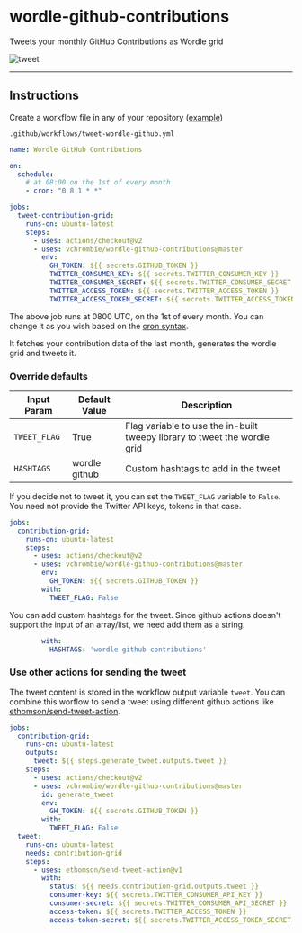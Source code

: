 # wordle-github-contributions

Tweets your monthly GitHub Contributions as Wordle grid

![tweet](https://user-images.githubusercontent.com/25265451/153467247-3e996b0b-29bf-44db-8a6e-e8f26ad6959f.png)

---

## Instructions

Create a workflow file in any of your repository ([example](https://github.com/vchrombie/vchrombie/blob/master/.github/workflows/wordle-github.yml))

`.github/workflows/tweet-wordle-github.yml`
```yml
name: Wordle GitHub Contributions

on:
  schedule:
    # at 08:00 on the 1st of every month
    - cron: "0 8 1 * *"

jobs:
  tweet-contribution-grid:
    runs-on: ubuntu-latest
    steps:
      - uses: actions/checkout@v2
      - uses: vchrombie/wordle-github-contributions@master
        env:
          GH_TOKEN: ${{ secrets.GITHUB_TOKEN }}
          TWITTER_CONSUMER_KEY: ${{ secrets.TWITTER_CONSUMER_KEY }}
          TWITTER_CONSUMER_SECRET: ${{ secrets.TWITTER_CONSUMER_SECRET }}
          TWITTER_ACCESS_TOKEN: ${{ secrets.TWITTER_ACCESS_TOKEN }}
          TWITTER_ACCESS_TOKEN_SECRET: ${{ secrets.TWITTER_ACCESS_TOKEN_SECRET }}
```

The above job runs at 0800 UTC, on the 1st of every month. You can change it as you wish based on the [cron syntax](https://jasonet.co/posts/scheduled-actions/#the-cron-syntax). 

It fetches your contribution data of the last month, generates the wordle grid and tweets it.

### Override defaults

| Input Param  | Default Value | Description                                                               |
|--------------|---------------|---------------------------------------------------------------------------|
| `TWEET_FLAG` | True          | Flag variable to use the in-built tweepy library to tweet the wordle grid |
| `HASHTAGS`   | wordle github | Custom hashtags to add in the tweet                                       |

If you decide not to tweet it, you can set the `TWEET_FLAG` variable to `False`. You need not provide the Twitter API keys, tokens in that case.

```yml
jobs:
  contribution-grid:
    runs-on: ubuntu-latest
    steps:
      - uses: actions/checkout@v2
      - uses: vchrombie/wordle-github-contributions@master
        env:
          GH_TOKEN: ${{ secrets.GITHUB_TOKEN }}
        with:
          TWEET_FLAG: False
```

You can add custom hashtags for the tweet. Since github actions doesn't support the input of an array/list, we need add them as a string.

```yaml
        with:
          HASHTAGS: 'wordle github contributions'
```

### Use other actions for sending the tweet

The tweet content is stored in the workflow output variable `tweet`. You can combine this worflow to send a tweet using different github actions like [ethomson/send-tweet-action](https://github.com/ethomson/send-tweet-action).

```yml
jobs:
  contribution-grid:
    runs-on: ubuntu-latest
    outputs:
      tweet: ${{ steps.generate_tweet.outputs.tweet }}
    steps:
      - uses: actions/checkout@v2
      - uses: vchrombie/wordle-github-contributions@master
        id: generate_tweet
        env:
          GH_TOKEN: ${{ secrets.GITHUB_TOKEN }}
        with:
          TWEET_FLAG: False
  tweet:
    runs-on: ubuntu-latest
    needs: contribution-grid
    steps:
      - uses: ethomson/send-tweet-action@v1
        with:
          status: ${{ needs.contribution-grid.outputs.tweet }}
          consumer-key: ${{ secrets.TWITTER_CONSUMER_API_KEY }}
          consumer-secret: ${{ secrets.TWITTER_CONSUMER_API_SECRET }}
          access-token: ${{ secrets.TWITTER_ACCESS_TOKEN }}
          access-token-secret: ${{ secrets.TWITTER_ACCESS_TOKEN_SECRET }}
```
